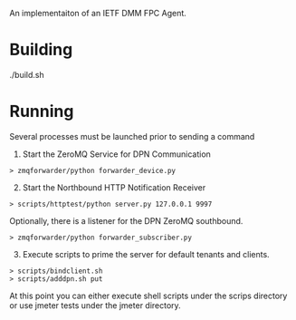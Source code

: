 An implementaiton of an IETF DMM FPC Agent.

# Building
./build.sh

# Running
Several processes must be launched prior to sending a command

1. Start the ZeroMQ Service for DPN Communication

```
> zmqforwarder/python forwarder_device.py
```

2. Start the Northbound HTTP Notification Receiver

```
> scripts/httptest/python server.py 127.0.0.1 9997
```

Optionally, there is a listener for the DPN ZeroMQ southbound.

```
> zmqforwarder/python forwarder_subscriber.py
```

3. Execute scripts to prime the server for default tenants and clients.

```
> scripts/bindclient.sh
> scripts/adddpn.sh put
```

At this point you can either execute shell scripts under the scrips directory or use jmeter tests under the jmeter directory.
